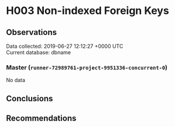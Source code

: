 # H003 Non-indexed Foreign Keys #

## Observations ##
Data collected: 2019-06-27 12:12:27 +0000 UTC  
Current database: dbname  

### Master (`runner-72989761-project-9951336-concurrent-0`) ###


No data


## Conclusions ##


## Recommendations ##

